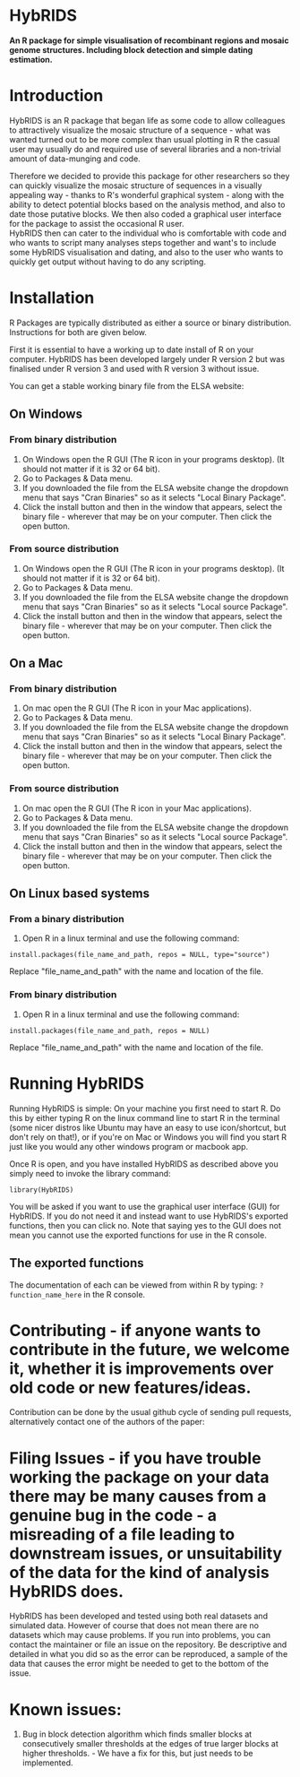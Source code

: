 HybRIDS
=======

**An R package for simple visualisation of recombinant regions and mosaic genome structures. Including block detection and simple dating estimation.**

# Introduction

HybRIDS is an R package that began life as some code to allow colleagues to attractively visualize the mosaic structure of
a sequence - what was wanted turned out to be more complex than usual plotting in R the casual user may usually do and required use of several libraries and a non-trivial amount of data-munging and code.

Therefore we decided to provide this package for other researchers so they can quickly visualize the mosaic structure of sequences in a visually appealing way - thanks to R's wonderful graphical system - 
along with the ability to detect potential blocks based on the analysis method, and also to date those putative blocks. We then also coded a graphical user interface for the package to assist the occasional R user.  
HybRIDS then can cater to the individual who is comfortable with code and who wants to script many analyses steps together and want's to include some HybRIDS visualisation and dating, and also to the user who wants to quickly get output 
without having to do any scripting.


# Installation
R Packages are typically distributed as either a source or binary distribution. Instructions for both are given below.

First it is essential to have a working up to date install of R on your computer. HybRIDS has been developed largely
under R version 2 but was finalised under R version 3 and used with R version 3 without issue.

You can get a stable working binary file from the ELSA website:

## On Windows

### From binary distribution

1. On Windows open the R GUI (The R icon in your programs desktop). (It should not matter if it is 32 or 64 bit).
2. Go to Packages & Data menu.
3. If you downloaded the file from the ELSA website change the dropdown menu that says "Cran Binaries" so as it selects "Local Binary Package".
4. Click the install button and then in the window that appears, select the binary file - wherever that may be on your computer. Then click the open button.

### From source distribution

1. On Windows open the R GUI (The R icon in your programs desktop). (It should not matter if it is 32 or 64 bit).
2. Go to Packages & Data menu.
3. If you downloaded the file from the ELSA website change the dropdown menu that says "Cran Binaries" so as it selects "Local source Package".
4. Click the install button and then in the window that appears, select the binary file - wherever that may be on your computer. Then click the open button.

## On a Mac

### From binary distribution

1. On mac open the R GUI (The R icon in your Mac applications).
2. Go to Packages & Data menu.
3. If you downloaded the file from the ELSA website change the dropdown menu that says "Cran Binaries" so as it selects "Local Binary Package".
4. Click the install button and then in the window that appears, select the binary file - wherever that may be on your computer. Then click the open button.

### From source distribution

1. On mac open the R GUI (The R icon in your Mac applications).
2. Go to Packages & Data menu.
3. If you downloaded the file from the ELSA website change the dropdown menu that says "Cran Binaries" so as it selects "Local source Package".
4. Click the install button and then in the window that appears, select the binary file - wherever that may be on your computer. Then click the open button.

## On Linux based systems

### From a binary distribution

1. Open R in a linux terminal and use the following command:

``` install.packages(file_name_and_path, repos = NULL, type="source") ```

Replace "file_name_and_path" with the name and location of the file.

### From binary distribution

1. Open R in a linux terminal and use the following command:

``` install.packages(file_name_and_path, repos = NULL) ```

Replace "file_name_and_path" with the name and location of the file.

# Running HybRIDS

Running HybRIDS is simple: On your machine you first need to start R. Do this by either typing R on the linux command line to start R in the terminal 
(some nicer distros like Ubuntu may have an easy to use icon/shortcut, but don't rely on that!), or if you're on Mac or Windows you will find you start 
R just like you would any other windows program or macbook app.

Once R is open, and you have installed HybRIDS as described above you simply need to invoke the library command:

``` library(HybRIDS) ```

You will be asked if you want to use the graphical user interface (GUI) for HybRIDS. If you do not need it and instead want to use HybRIDS's exported 
functions, then you can click no.
Note that saying yes to the GUI does not mean you cannot use the exported functions for use in the R console.

## The exported functions

The documentation of each can be viewed from within R by typing:
``` ?function_name_here ``` in the R console.

# Contributing - if anyone wants to contribute in the future, we welcome it, whether it is improvements over old code or new features/ideas.
Contribution can be done by the usual github cycle of sending pull requests, alternatively contact one of the authors of the paper: 

# Filing Issues - if you have trouble working the package on your data there may be many causes from a genuine bug in the code - a misreading of a file leading to downstream issues, or unsuitability of the data for the kind of analysis HybRIDS does.
HybRIDS has been developed and tested using both real datasets and simulated data. However of course that does not mean there are no datasets which may cause problems. If you run into problems, you can contact the maintainer or file an issue on the repository. 
Be descriptive and detailed in what you did so as the error can be reproduced, a sample of the data that causes the error might be needed to get to the bottom of the issue.

# Known issues:

1. Bug in block detection algorithm which finds smaller blocks at consecutively smaller thresholds at the edges of true larger blocks at higher thresholds. - We have a fix for this, but just needs to be implemented.